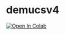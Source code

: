 # demucsv4
<a target="_blank" href="https://colab.research.google.com/github/Miike728/demucsv4/blob/main/DEMUCSv4.ipynb">
  <img src="https://colab.research.google.com/assets/colab-badge.svg" alt="Open In Colab"/>
</a>
